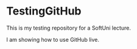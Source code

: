 # TestingGitHub

This is my testing repository for a SoftUni lecture.

I am showing how to use GitHub live.
